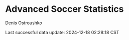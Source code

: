 # Advanced Soccer Statistics
Denis Ostroushko

<!-- gfm -->

Last successful data update: 2024-12-18 02:28:18 CST
